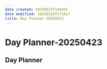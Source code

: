 ```yaml
---
date created: 20250423T144455
date modified: 20250519T171017
title: Day Planner-20250423
---
```


# Day Planner-20250423

## Day Planner
